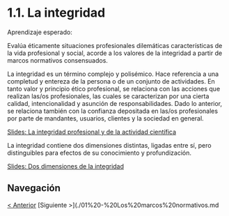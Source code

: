 # 1.1. La integridad

Aprendizaje esperado:

Evalúa éticamente situaciones profesionales dilemáticas características de la vida profesional y social, acorde a los valores de la integridad a partir de marcos normativos consensuados.

La integridad es un término complejo y polisémico. Hace referencia a una completud y entereza de la persona o de un conjunto de actividades. En tanto valor y principio ético profesional, se relaciona con las acciones que realizan las/os profesionales, las cuales se caracterizan por una cierta calidad, intencionalidad y asunción de responsabilidades. Dado lo anterior, se relaciona también con la confianza depositada en las/os profesionales por parte de mandantes, usuarios, clientes y la sociedad en general.

[Slides: La integridad profesional y de la actividad científica](https://view.genial.ly/6318d049f464e60011b47294/interactive-content-timeline-ilustracion-corp)

La integridad contiene dos dimensiones distintas, ligadas entre sí, pero distinguibles para efectos de su conocimiento y profundización.

[Slides: Dos dimensiones de la integridad](https://view.genial.ly/631a0e85f167e0001183a3fa/interactive-content-dos-dimensiones-de-la-integridad)

## Navegación

[< Anterior](../0%20-%20Introducción/00%20-%20Datos%20específicos.md)
[Siguiente >](./01%20-%20Los%20marcos%20normativos.md
